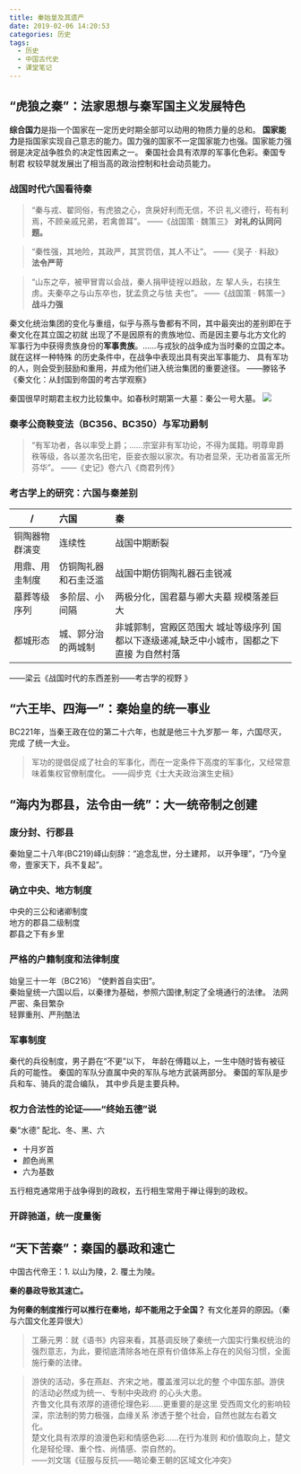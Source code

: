 ```yaml
---
title: 秦始皇及其遗产
date: 2019-02-06 14:20:53
categories: 历史
tags: 
  - 历史
  - 中国古代史
  - 课堂笔记
---
```


## “虎狼之秦”：法家思想与秦军国主义发展特色  

**综合国力**是指一个国家在一定历史时期全部可以动用的物质力量的总和。 
**国家能力**是指国家实现自己意志的能力。国力强的国家不一定国家能力也强。国家能力强弱是决定战争胜负的决定性因素之一。 
秦国社会具有浓厚的军事化色彩。秦国专制君 权较早就发展出了相当高的政治控制和社会动员能力。

<!--more--> 

### 战国时代六国看待秦

> “秦与戎、翟同俗，有虎狼之心，贪戾好利而无信，不识 礼义德行，苟有利焉，不顾亲戚兄弟，若禽兽耳”。                                                           ——《战国策 · 魏策三》 
> **对礼的认同问题。**

> “秦性强，其地险，其政严，其赏罚信，其人不让”。                                                             ——《吴子 · 料敌》
> **法令严苛**

> “山东之卒，被甲冒胄以会战，秦人捐甲徒裎以趋敌，左 挈人头，右挟生虏。夫秦卒之与山东卒也，犹孟贲之与怯 夫也”。                                                              ——《战国策 · 韩策一》
> **战斗力强**

秦文化统治集团的变化与重组，似乎与燕与鲁都有不同，其中最突出的差别即在于秦文化在其立国之初就 出现了不是因原有的贵族地位、而是因主要与北方文化的军事行为中获得贵族身份的**军事贵族**。……与戎狄的战争成为当时秦的立国之本。就在这样一种特殊 的历史条件中，在战争中表现出具有突出军事能力、 具有军功的人，则会受到鼓励和重用，并成为他们进入统治集团的重要途径。   ——滕铭予《秦文化：从封国到帝国的考古学观察》 

秦国很早时期君主权力比较集中。如春秋时期第一大墓：秦公一号大墓。
![](http://img.mp.itc.cn/upload/20170325/7f12d04ae67b41c98d20c69b984cd472_th.jpg)

### 秦孝公商鞅变法（BC356、BC350）与军功爵制

> “有军功者，各以率受上爵；……宗室非有军功论，不得为属籍。明尊卑爵秩等级，各以差次名田宅，臣妾衣服以家次。有功者显荣，无功者虽富无所芬华”。                            ——《史记》卷六八《商君列传》 

### 考古学上的研究：六国与秦差别

| /              | 六国                 | 秦                                                           |
| -------------- | :------------------- | :----------------------------------------------------------- |
| 铜陶器物群演变 | 连续性               | 战国中期断裂                                                 |
| 用鼎、用圭制度 | 仿铜陶礼器和石圭泛滥 | 战国中期仿铜陶礼器石圭锐减                                   |
| 墓葬等级序列   | 多阶层、小间隔       | 两极分化，国君墓与卿大夫墓 规模落差巨大                      |
| 都城形态       | 城、郭分治的两城制   | 非城郭制，宫殿区范围大  城址等级序列 国都以下逐级递减,缺乏中小城市，国都之下直接 为自然村落 |

 ——梁云《战国时代的东西差别——考古学的视野 》 

## “六王毕、四海一”：秦始皇的统一事业

BC221年，当秦王政在位的第二十六年，也就是他三十九岁那一 年，六国尽灭，完成 了统一大业。

> 军功的提倡促成了社会的军事化，而在一定条件下高度的军事化，又经常意味着集权官僚制度化。   ——阎步克《士大夫政治演生史稿》 

## “海内为郡县，法令由一统”：大一统帝制之创建 

### 废分封、行郡县

秦始皇二十八年(BC219)峄山刻辞：“追念乱世，分土建邦， 以开争理”，“乃今皇帝，壹家天下，兵不复起”。 

### 确立中央、地方制度 

中央的三公和诸卿制度  
地方的郡县二级制度  
郡县之下有乡里 

### 严格的户籍制度和法律制度 

始皇三十一年（BC216） “使黔首自实田”。  
秦始皇统一六国以后，以秦律为基础，参照六国律,制定了全境通行的法律。 
法网严密、条目繁杂  
轻罪重刑、严刑酷法 

### 军事制度

秦代的兵役制度，男子爵在“不更”以下， 年龄在傅籍以上，一生中随时皆有被征兵的可能性。
秦国的军队分直属中央的军队与地方武装两部分。 秦国的军队是步兵和车、骑兵的混合编队， 其中步兵是主要兵种。 

### 权力合法性的论证——“终始五德”说 

秦“水德” 
配北、冬、黑、六

- 十月岁首
- 颜色尚黑
- 六为基数 

五行相克通常用于战争得到的政权，五行相生常用于禅让得到的政权。

### 开辟驰道，统一度量衡

## “天下苦秦”：秦国的暴政和速亡

中国古代帝王：1. 以山为陵，2. 覆土为陵。

**秦的暴政导致其速亡。**

**为何秦的制度推行可以推行在秦地，却不能用之于全国？**
有文化差异的原因。（秦与六国文化差异很大）

> 工藤元男：就《语书》内容来看，其基调反映了秦统一六国实行集权统治的强烈意志，为此，要彻底清除各地在原有价值体系上存在的风俗习惯，全面施行秦的法律。

> 游侠的活动，多在燕赵、齐宋之地，覆盖淮河以北的整 个中国东部。游侠的活动必然成为统一、专制中央政府 的心头大患。  
> 齐鲁文化具有浓厚的道德伦理色彩……更重要的是这里 受西周文化的影响较深，宗法制的势力极强，血缘关系 渗透于整个社会，自然也就左右着文化。  
> 楚文化具有浓厚的浪漫色彩和情感色彩……在行为准则 和价值取向上，楚文化是轻伦理、重个性、尚情感、崇自然的。  
> ——刘文瑞《征服与反抗——略论秦王朝的区域文化冲突》 